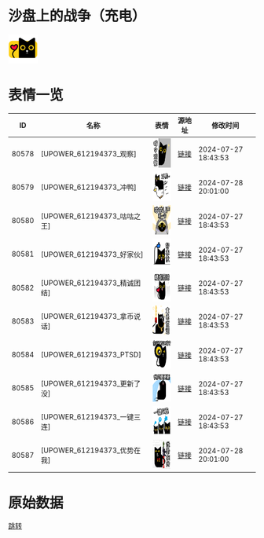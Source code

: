 # 沙盘上的战争（充电）

<img src="./cover.png" height="60" alt="cover" />

# 表情一览

|ID|名称|表情|源地址|修改时间|
|----|----|----|----|----|
|80578|[UPOWER_612194373_观察]|<img src="./pic/080578_%5BUPOWER_612194373_观察%5D.png" height="60" alt="观察"/>|[链接](http://i0.hdslb.com/bfs/garb/295b83eaa6c673be054c39c19056fb67e626d59d.png)|2024-07-27 18:43:53|
|80579|[UPOWER_612194373_冲鸭]|<img src="./pic/080579_%5BUPOWER_612194373_冲鸭%5D.png" height="60" alt="冲鸭"/>|[链接](http://i0.hdslb.com/bfs/garb/c18a20c52c0af1268fe8e20d6ddacf28929d5c0e.png)|2024-07-28 20:01:00|
|80580|[UPOWER_612194373_咕咕之王]|<img src="./pic/080580_%5BUPOWER_612194373_咕咕之王%5D.png" height="60" alt="咕咕之王"/>|[链接](http://i0.hdslb.com/bfs/garb/feb95cfc2ec0d09c7be2d2b6846f6e4c9415830d.png)|2024-07-27 18:43:53|
|80581|[UPOWER_612194373_好家伙]|<img src="./pic/080581_%5BUPOWER_612194373_好家伙%5D.png" height="60" alt="好家伙"/>|[链接](http://i0.hdslb.com/bfs/garb/68a900cefaae76c433feeac5ab592654e0f13755.png)|2024-07-27 18:43:53|
|80582|[UPOWER_612194373_精诚团结]|<img src="./pic/080582_%5BUPOWER_612194373_精诚团结%5D.png" height="60" alt="精诚团结"/>|[链接](http://i0.hdslb.com/bfs/garb/05f796a00cd8dff470dcbfd2b84f84fc9dc66778.png)|2024-07-27 18:43:53|
|80583|[UPOWER_612194373_拿币说话]|<img src="./pic/080583_%5BUPOWER_612194373_拿币说话%5D.png" height="60" alt="拿币说话"/>|[链接](http://i0.hdslb.com/bfs/garb/d67a8e5528b7a84562ddf0e23ccb28ef5c167c8b.png)|2024-07-27 18:43:53|
|80584|[UPOWER_612194373_PTSD]|<img src="./pic/080584_%5BUPOWER_612194373_PTSD%5D.png" height="60" alt="PTSD"/>|[链接](http://i0.hdslb.com/bfs/garb/30968f9412d9bfff4ca9ddc33796cc6eda82f22e.png)|2024-07-27 18:43:53|
|80585|[UPOWER_612194373_更新了没]|<img src="./pic/080585_%5BUPOWER_612194373_更新了没%5D.png" height="60" alt="更新了没"/>|[链接](http://i0.hdslb.com/bfs/garb/d9b29fa03370866c2f096bee0010b59eed96372c.png)|2024-07-27 18:43:53|
|80586|[UPOWER_612194373_一键三连]|<img src="./pic/080586_%5BUPOWER_612194373_一键三连%5D.png" height="60" alt="一键三连"/>|[链接](http://i0.hdslb.com/bfs/garb/60eb9c6cc76cd3081cbead4a9ca4f3f587b3697a.png)|2024-07-27 18:43:53|
|80587|[UPOWER_612194373_优势在我]|<img src="./pic/080587_%5BUPOWER_612194373_优势在我%5D.png" height="60" alt="优势在我"/>|[链接](http://i0.hdslb.com/bfs/garb/0d448ea90c2fe71ec0e3aeadcd8037596dc0a0ed.png)|2024-07-28 20:01:00|

# 原始数据

[跳转](./raw.json)

